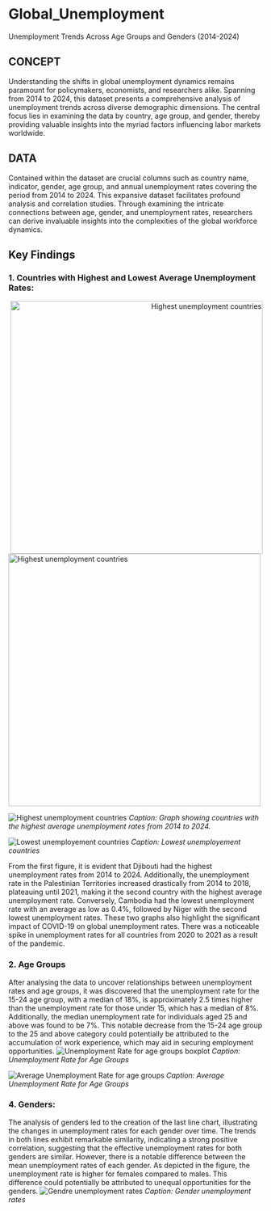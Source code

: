 # Global_Unemployment
Unemployment Trends Across Age Groups and Genders (2014-2024)



## CONCEPT
Understanding the shifts in global unemployment dynamics remains paramount for policymakers, economists, and researchers alike. Spanning from 2014 to 2024, this dataset presents a comprehensive analysis of unemployment trends across diverse demographic dimensions. The central focus lies in examining the data by country, age group, and gender, thereby providing valuable insights into the myriad factors influencing labor markets worldwide.

## DATA
Contained within the dataset are crucial columns such as country name, indicator, gender, age group, and annual unemployment rates covering the period from 2014 to 2024. This expansive dataset facilitates profound analysis and correlation studies. Through examining the intricate connections between age, gender, and unemployment rates, researchers can derive invaluable insights into the complexities of the global workforce dynamics.

## Key Findings

### 1. Countries with Highest and Lowest Average Unemployment Rates:

<div style="text-align: right;">
  <img src="https://github.com/AmirMohammadiKarbalaei/Global_Unemployment/assets/93831888/147c9787-29c6-4c2c-91d3-b5dfa6e03fd2" alt="Highest unemployment countries" width="500">
</div>
<div style="text-align: left;">
  <img src="https://github.com/AmirMohammadiKarbalaei/Global_Unemployment/assets/93831888/147c9787-29c6-4c2c-91d3-b5dfa6e03fd2" alt="Highest unemployment countries" width="500">
</div>


![Highest unemployment countries](https://github.com/AmirMohammadiKarbalaei/Global_Unemployment/assets/93831888/147c9787-29c6-4c2c-91d3-b5dfa6e03fd2)
*Caption: Graph showing countries with the highest average unemployment rates from 2014 to 2024.*


![Lowest unemployement countries](https://github.com/AmirMohammadiKarbalaei/Global_Unemployment/assets/93831888/3880d30d-8c56-4f2d-a2b4-895f6e0fdb0e)
*Caption: Lowest unemployement countries*

From the first figure, it is evident that Djibouti had the highest unemployment rates from 2014 to 2024. Additionally, the unemployment rate in the Palestinian Territories increased drastically from 2014 to 2018, plateauing until 2021, making it the second country with the highest average unemployment rate.
Conversely, Cambodia had the lowest unemployment rate with an average as low as 0.4%, followed by Niger with the second lowest unemployment rates.
These two graphs also highlight the significant impact of COVID-19 on global unemployment rates. There was a noticeable spike in unemployment rates for all countries from 2020 to 2021 as a result of the pandemic.


### 2. Age Groups

After analysing the data to uncover relationships between unemployment rates and age groups, it was discovered that the unemployment rate for the 15-24 age group, with a median of 18%, is approximately 2.5 times higher than the unemployment rate for those under 15, which has a median of 8%. Additionally, the median unemployment rate for individuals aged 25 and above was found to be 7%. This notable decrease from the 15-24 age group to the 25 and above category could potentially be attributed to the accumulation of work experience, which may aid in securing employment opportunities.
![Unemployment Rate for age groups boxplot](https://github.com/AmirMohammadiKarbalaei/Global_Unemployment/assets/93831888/527670cf-fde9-4c7f-835f-3418e25df9ae)
*Caption:  Unemployment Rate for Age Groups*


![Average Unemployment Rate for age groups](https://github.com/AmirMohammadiKarbalaei/Global_Unemployment/assets/93831888/89842654-63ae-4d8f-893c-71d6960869ca)
*Caption:  Average Unemployment Rate for Age Groups*



### 4. Genders:

The analysis of genders led to the creation of the last line chart, illustrating the changes in unemployment rates for each gender over time. The trends in both lines exhibit remarkable similarity, indicating a strong positive correlation, suggesting that the effective unemployment rates for both genders are similar. However, there is a notable difference between the mean unemployment rates of each gender. As depicted in the figure, the unemployment rate is higher for females compared to males. This difference could potentially be attributed to unequal opportunities for the genders.
![Gendre unemployment rates](https://github.com/AmirMohammadiKarbalaei/Global_Unemployment/assets/93831888/dff9a951-5f92-4838-bffd-be746e36374a)
*Caption:  Gender unemployment rates*



